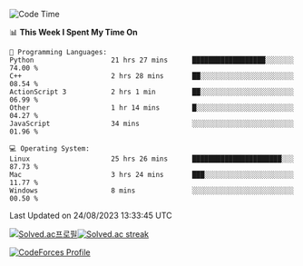 
<!--START_SECTION:waka-->
![Code Time](http://img.shields.io/badge/Code%20Time-2%2C959%20hrs%2044%20mins-blue)

📊 **This Week I Spent My Time On** 

```text
💬 Programming Languages: 
Python                   21 hrs 27 mins      ██████████████████░░░░░░░   74.00 % 
C++                      2 hrs 28 mins       ██░░░░░░░░░░░░░░░░░░░░░░░   08.54 % 
ActionScript 3           2 hrs 1 min         ██░░░░░░░░░░░░░░░░░░░░░░░   06.99 % 
Other                    1 hr 14 mins        █░░░░░░░░░░░░░░░░░░░░░░░░   04.27 % 
JavaScript               34 mins             ░░░░░░░░░░░░░░░░░░░░░░░░░   01.96 % 

💻 Operating System: 
Linux                    25 hrs 26 mins      ██████████████████████░░░   87.73 % 
Mac                      3 hrs 24 mins       ███░░░░░░░░░░░░░░░░░░░░░░   11.77 % 
Windows                  8 mins              ░░░░░░░░░░░░░░░░░░░░░░░░░   00.50 % 
```


 Last Updated on 24/08/2023 13:33:45 UTC
<!--END_SECTION:waka-->


[![Solved.ac프로필](http://mazassumnida.wtf/api/generate_badge?boj=hckim96)](https://solved.ac/hckim96)[![Solved.ac streak](http://mazandi.herokuapp.com/api?handle=hckim96&theme=dark)](https://solved.ac/hckim96)


[![CodeForces Profile](https://cf.leed.at?id=hckim96)](https://codeforces.com/profile/hckim96)

